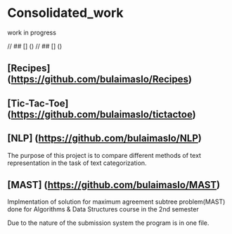 # Consolidated_work

work in progress

// ## [] ()
// ## [] ()

## [Recipes] (https://github.com/bulaimaslo/Recipes)

## [Tic-Tac-Toe] (https://github.com/bulaimaslo/tictactoe)

## [NLP] (https://github.com/bulaimaslo/NLP)
The purpose of this project is to compare different methods of text representation in the task of text categorization.

## [MAST] (https://github.com/bulaimaslo/MAST)
Implmentation of solution for maximum agreement subtree problem(MAST) done for Algorithms & Data Structures course in the 2nd semester

Due to the nature of the submission system the program is in one file.
